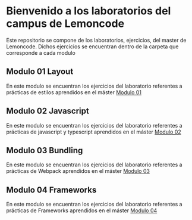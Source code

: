 # Bienvenido a los laboratorios del campus de Lemoncode

Este repositorio se compone de los laboratorios, ejercicios, del master de Lemoncode.
Dichos ejercicios se encuentran dentro de la carpeta que corresponde a cada modulo

## Modulo 01 Layout

En este modulo se encuentran los ejercicios del laboratorio referentes a prácticas de estilos aprendidos en el máster [Modulo 01](https://github.com/tizon15/lemoncode_master/tree/master/modulo01-layout)

## Modulo 02 Javascript

En este modulo se encuentran los ejercicios del laboratorio referentes a prácticas de javascript y typescript aprendidos en el máster [Modulo 02](https://github.com/tizon15/lemoncode_master/tree/master/modulo02-javascript)

## Modulo 03 Bundling

En este modulo se encuentran los ejercicios del laboratorio referentes a prácticas de Webpack aprendidos en el máster [Modulo 03](https://github.com/tizon15/lemoncode_master/tree/master/modulo03-bundling)

## Modulo 04 Frameworks

En este modulo se encuentran los ejercicios del laboratorio referentes a prácticas de Frameworks aprendidos en el máster [Modulo 04](https://github.com/tizon15/lemoncode_master/tree/master/modulo04-frameworks)
